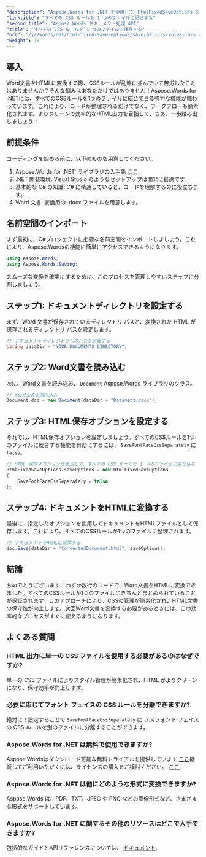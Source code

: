 ```yaml
---
"description": "Aspose.Words for .NET を使用して、HtmlFixedSaveOptions を使ってドキュメントを保存する際、すべての CSS ルールを単一のファイルに書き込む方法を学びましょう。詳細なチュートリアルに従って、ステップバイステップで操作を進めてください。"
"linktitle": "すべての CSS ルールを 1 つのファイルに記述する"
"second_title": "Aspose.Words ドキュメント処理 API"
"title": "すべての CSS ルールを 1 つのファイルに保存する"
"url": "/ja/words/net/html-fixed-save-options/save-all-css-rules-in-single-file/"
"weight": 10
---
```


## 導入

Word文書をHTMLに変換する際、CSSルールが乱雑に並んでいて苦労したことはありませんか？そんな悩みはあなただけではありません！Aspose.Words for .NETには、すべてのCSSルールを1つのファイルに統合できる強力な機能が備わっています。これにより、コードが整理されるだけでなく、ワークフローも簡素化されます。よりクリーンで効率的なHTML出力を目指して、さあ、一歩踏み出しましょう！

## 前提条件

コーディングを始める前に、以下のものを用意してください。

1. Aspose.Words for .NET: ライブラリの入手先 [ここ](https://releases。aspose.com/words/net/).
2. .NET 開発環境: Visual Studio のようなセットアップは開発に最適です。
3. 基本的な C# の知識: C# に精通していると、コードを理解するのに役立ちます。
4. Word 文書: 変換用の .docx ファイルを用意します。

## 名前空間のインポート

まず最初に、C#プロジェクトに必要な名前空間をインポートしましょう。これにより、Aspose.Wordsの機能に簡単にアクセスできるようになります。

```csharp
using Aspose.Words;
using Aspose.Words.Saving;
```

スムーズな変換を確実にするために、このプロセスを管理しやすいステップに分割しましょう。

## ステップ1: ドキュメントディレクトリを設定する

まず、Word 文書が保存されているディレクトリ パスと、変換された HTML が保存されるディレクトリ パスを設定します。

```csharp
// ドキュメントディレクトリへのパスを定義する
string dataDir = "YOUR DOCUMENTS DIRECTORY";
```

## ステップ2: Word文書を読み込む

次に、Word文書を読み込み、 `Document` Aspose.Words ライブラリのクラス。

```csharp
// Word文書を読み込む
Document doc = new Document(dataDir + "Document.docx");
```

## ステップ3: HTML保存オプションを設定する

それでは、HTML保存オプションを設定しましょう。すべてのCSSルールを1つのファイルに統合する機能を有効にするには、 `SaveFontFaceCssSeparately` に `false`。

```csharp
// HTML 保存オプションを設定して、すべての CSS ルールを 1 つのファイルに書き込む
HtmlFixedSaveOptions saveOptions = new HtmlFixedSaveOptions 
{ 
    SaveFontFaceCssSeparately = false 
};
```

## ステップ4: ドキュメントをHTMLに変換する

最後に、指定したオプションを使用してドキュメントをHTMLファイルとして保存します。これにより、すべてのCSSルールが1つのファイルに整理されます。

```csharp
// ドキュメントをHTMLに変換する
doc.Save(dataDir + "ConvertedDocument.html", saveOptions);
```

## 結論

おめでとうございます！わずか数行のコードで、Word文書をHTMLに変換できました。すべてのCSSルールが1つのファイルにきちんとまとめられていることが保証されます。このアプローチにより、CSSの管理が簡素化され、HTML文書の保守性が向上します。次回Word文書を変換する必要があるときには、この効率的なプロセスがすぐに使えるようになります。

## よくある質問

### HTML 出力に単一の CSS ファイルを使用する必要があるのはなぜですか?
単一の CSS ファイルによりスタイル管理が簡素化され、HTML がよりクリーンになり、保守効率が向上します。

### 必要に応じてフォント フェイスの CSS ルールを分離できますか?
絶対に！設定することで `SaveFontFaceCssSeparately` に `true`フォント フェイスの CSS ルールを別のファイルに分離することができます。

### Aspose.Words for .NET は無料で使用できますか?
Aspose.Wordsはダウンロード可能な無料トライアルを提供しています [ここ](https://releases.aspose.com/)継続してご利用いただくには、ライセンスの購入をご検討ください。 [ここ](https://purchase。aspose.com/buy).

### Aspose.Words for .NET は他にどのような形式に変換できますか?
Aspose.Words は、PDF、TXT、JPEG や PNG などの画像形式など、さまざまな形式をサポートしています。

### Aspose.Words for .NET に関するその他のリソースはどこで入手できますか?
包括的なガイドとAPIリファレンスについては、 [ドキュメント](https://reference。aspose.com/words/net/).